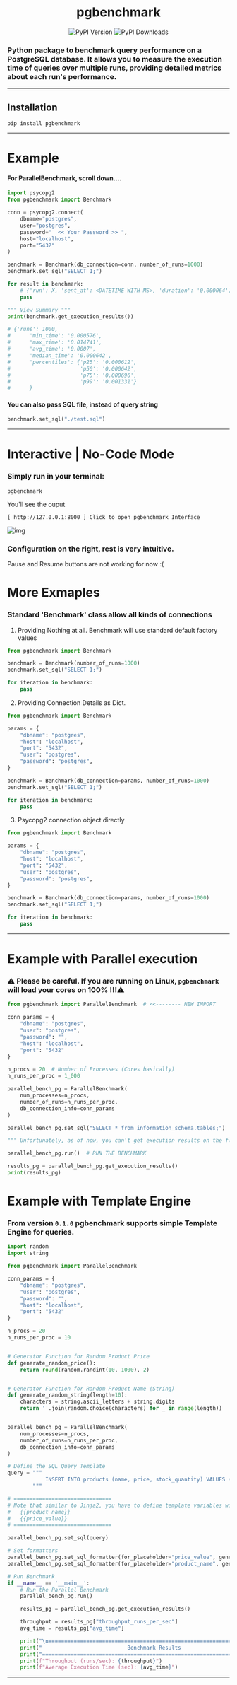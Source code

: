 <div align="center">

# pgbenchmark

[//]: # ([![codecov]&#40;https://codecov.io/github/GujaLomsadze/pgbenchmark/graph/badge.svg?token=J2VYSHFE1K&#41;]&#40;https://codecov.io/github/GujaLomsadze/pgbenchmark&#41;)
![PyPI Version](https://img.shields.io/pypi/v/pgbenchmark.svg)
![PyPI Downloads](https://img.shields.io/pypi/dm/pgbenchmark.svg)

</div>

<h3>
Python package to benchmark query performance on a PostgreSQL database. It allows you to measure the
execution time of queries over multiple runs, providing detailed metrics about each run's performance.
</h3>

---

## Installation

```shell
pip install pgbenchmark
```

---

# Example
#### For ParallelBenchmark, scroll down....

```python
import psycopg2
from pgbenchmark import Benchmark

conn = psycopg2.connect(
    dbname="postgres",
    user="postgres",
    password="  << Your Password >> ",
    host="localhost",
    port="5432"
)

benchmark = Benchmark(db_connection=conn, number_of_runs=1000)
benchmark.set_sql("SELECT 1;")

for result in benchmark:
    # {'run': X, 'sent_at': <DATETIME WITH MS>, 'duration': '0.000064'}
    pass

""" View Summary """
print(benchmark.get_execution_results())

# {'runs': 1000,
#      'min_time': '0.000576',
#      'max_time': '0.014741',
#      'avg_time': '0.0007',
#      'median_time': '0.000642',
#      'percentiles': {'p25': '0.000612',
#                      'p50': '0.000642',
#                      'p75': '0.000696',
#                      'p99': '0.001331'}
#      }
```

#### You can also pass SQL file, instead of query string

```python
benchmark.set_sql("./test.sql")
```

---

# Interactive | No-Code Mode

### Simply run in your terminal:
```shell
pgbenchmark
```
You'll see the ouput 
```terminaloutput
[ http://127.0.0.1:8000 ] Click to open pgbenchmark Interface
```
![img](https://raw.githubusercontent.com/GujaLomsadze/pgbenchmark/main/UI.png)

### Configuration on the right, rest is very intuitive.
Pause and Resume buttons are not working for now :(


# More Exmaples
### Standard 'Benchmark' class allow all kinds of connections

1. Providing Nothing at all. Benchmark will use standard default factory values
```python
from pgbenchmark import Benchmark

benchmark = Benchmark(number_of_runs=1000)
benchmark.set_sql("SELECT 1;")

for iteration in benchmark:
    pass
```
2. Providing Connection Details as Dict.
```python
from pgbenchmark import Benchmark

params = {
    "dbname": "postgres",
    "host": "localhost",
    "port": "5432",
    "user": "postgres",
    "password": "postgres",
}

benchmark = Benchmark(db_connection=params, number_of_runs=1000)
benchmark.set_sql("SELECT 1;")

for iteration in benchmark:
    pass
```

3. Psycopg2 connection object directly
```python
from pgbenchmark import Benchmark

params = {
    "dbname": "postgres",
    "host": "localhost",
    "port": "5432",
    "user": "postgres",
    "password": "postgres",
}

benchmark = Benchmark(db_connection=params, number_of_runs=1000)
benchmark.set_sql("SELECT 1;")

for iteration in benchmark:
    pass
```


---
# Example with Parallel execution

### ⚠️ Please be careful. If you are running on Linux, `pgbenchmark` will load your cores on 100% !!!⚠️

```python
from pgbenchmark import ParallelBenchmark  # <<-------- NEW IMPORT

conn_params = {
    "dbname": "postgres",
    "user": "postgres",
    "password": "",
    "host": "localhost",
    "port": "5432"
}

n_procs = 20  # Number of Processes (Cores basically)
n_runs_per_proc = 1_000

parallel_bench_pg = ParallelBenchmark(
    num_processes=n_procs,
    number_of_runs=n_runs_per_proc,
    db_connection_info=conn_params
)

parallel_bench_pg.set_sql("SELECT * from information_schema.tables;")  # Same as before

""" Unfortunately, as of now, you can't get execution results on the fly. """

parallel_bench_pg.run()  # RUN THE BENCHMARK 

results_pg = parallel_bench_pg.get_execution_results()
print(results_pg)
```

# Example with Template Engine

### From version `0.1.0` pgbenchmark supports simple Template Engine for queries.

```python
import random
import string

from pgbenchmark import ParallelBenchmark

conn_params = {
    "dbname": "postgres",
    "user": "postgres",
    "password": "",
    "host": "localhost",
    "port": "5432"
}

n_procs = 20
n_runs_per_proc = 10


# Generator Function for Random Product Price
def generate_random_price():
    return round(random.randint(10, 1000), 2)


# Generator Function for Random Product Name (String)
def generate_random_string(length=10):
    characters = string.ascii_letters + string.digits
    return ''.join(random.choice(characters) for _ in range(length))


parallel_bench_pg = ParallelBenchmark(
    num_processes=n_procs,
    number_of_runs=n_runs_per_proc,
    db_connection_info=conn_params
)

# Define the SQL Query Template
query = """
            INSERT INTO products (name, price, stock_quantity) VALUES ('{{product_name}}', {{price_value}}, 10);
        """

# ===============================
# Note that similar to Jinja2, you have to define template variables within Query
#   {{product_name}}
#   {{price_value}}
# ===============================

parallel_bench_pg.set_sql(query)

# Set formatters
parallel_bench_pg.set_sql_formatter(for_placeholder="price_value", generator=generate_random_price)
parallel_bench_pg.set_sql_formatter(for_placeholder="product_name", generator=generate_random_string)

# Run Benchmark
if __name__ == '__main__':
    # Run the Parallel Benchmark
    parallel_bench_pg.run()

    results_pg = parallel_bench_pg.get_execution_results()

    throughput = results_pg["throughput_runs_per_sec"]
    avg_time = results_pg["avg_time"]

    print("\n=============================================================================")
    print("                           Benchmark Results                             ")
    print("=============================================================================")
    print(f"Throughput (runs/sec): {throughput}")
    print(f"Average Execution Time (sec): {avg_time}")
```

---

[//]: # ()

[//]: # (# Example with CLI)

[//]: # ()

[//]: # (`pgbenchmark` Support CLI for easier and faster usages. If you need to check one quick SQL statement&#40;s&#41; without)

[//]: # (boilerplate and Messing around in code, simply install the library and run:)

[//]: # ()

[//]: # (```shell)

[//]: # (pgbenchmark --sql "SELECT 1;" --runs=1_000_000)

[//]: # (```)

[//]: # ()

[//]: # (### If your benchmark runs long enough, you can view live visualization)

[//]: # ()

[//]: # (### Add `--visualize=True` flag)

[//]: # ()

[//]: # (```shell)

[//]: # (pgbenchmark --sql "SELECT 1;" --runs=1_000_000 --visualize=True)

[//]: # (```)

[//]: # ()

[//]: # (After running pgbenchmark, go)

[//]: # (to <a href="http://127.0.0.1:4761" class="external-link" target="_blank">http://127.0.0.1:4761</a>.)

[//]: # ()

[//]: # (<img src="examples/ui_screenshot.png" alt="img.png" width="900"/>)

[//]: # ()

[//]: # (It is live enough for you to have fun. You can choose between `100ms` and `5000ms` refresh intervals.)
